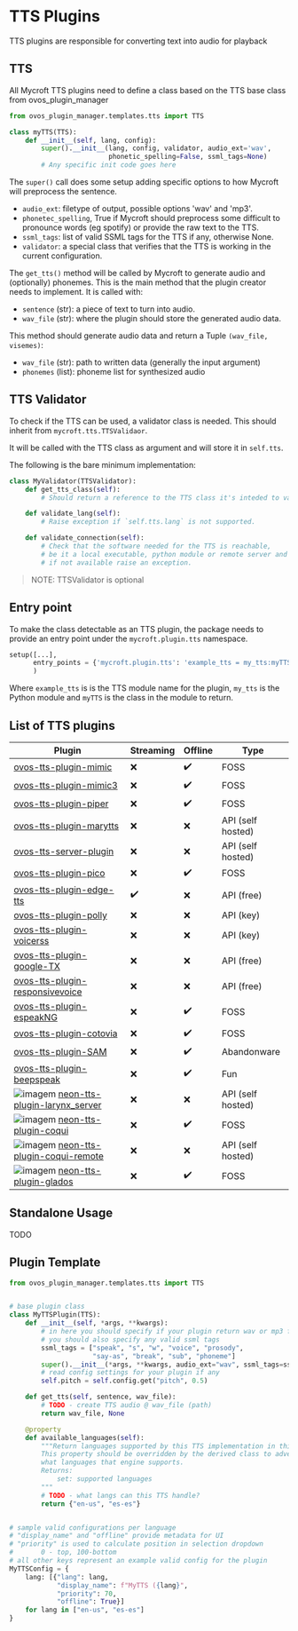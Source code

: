 # TTS Plugins

TTS plugins are responsible for converting text into audio for playback

## TTS

All Mycroft TTS plugins need to define a class based on the TTS base class from ovos_plugin_manager

```python
from ovos_plugin_manager.templates.tts import TTS

class myTTS(TTS):
    def __init__(self, lang, config):
        super().__init__(lang, config, validator, audio_ext='wav',
                         phonetic_spelling=False, ssml_tags=None)
        # Any specific init code goes here
```

The `super()` call does some setup adding specific options to how Mycroft will preprocess the sentence.

* `audio_ext`: filetype of output, possible options 'wav' and 'mp3'.
* `phonetec_spelling`, True if Mycroft should preprocess some difficult to pronounce words \(eg spotify\) or provide the raw text to the TTS.
* `ssml_tags`: list of valid SSML tags for the TTS if any, otherwise None.
* `validator`: a special class that verifies that the TTS is working in the current configuration.

The `get_tts()` method will be called by Mycroft to generate audio and \(optionally\) phonemes. This is the main method that the plugin creator needs to implement. It is called with:

* `sentence` \(str\): a piece of text to turn into audio.
* `wav_file` \(str\): where the plugin should store the generated audio data.

This method should generate audio data and return a Tuple `(wav_file, visemes)`:

* `wav_file` \(str\): path to written data \(generally the input argument\)
* `phonemes` \(list\): phoneme list for synthesized audio


## TTS Validator

To check if the TTS can be used, a validator class is needed. This should inherit from `mycroft.tts.TTSValidaor`. 

It will be called with the TTS class as argument and will store it in `self.tts`.

The following is the bare minimum implementation:

```python
class MyValidator(TTSValidator):
    def get_tts_class(self):
        # Should return a reference to the TTS class it's inteded to validate.

    def validate_lang(self):
        # Raise exception if `self.tts.lang` is not supported.

    def validate_connection(self):
        # Check that the software needed for the TTS is reachable,
        # be it a local executable, python module or remote server and
        # if not available raise an exception.
```

> NOTE: TTSValidator is optional

## Entry point

To make the class detectable as an TTS plugin, the package needs to provide an entry point under the `mycroft.plugin.tts` namespace.

```python
setup([...],
      entry_points = {'mycroft.plugin.tts': 'example_tts = my_tts:myTTS'}
      )
```

Where `example_tts` is is the TTS module name for the plugin, `my_tts` is the Python module and `myTTS` is the class in the module to return.

## List of TTS plugins

| Plugin                                                                                                                                                                                                   | Streaming | Offline | Type              |
|----------------------------------------------------------------------------------------------------------------------------------------------------------------------------------------------------------|-----------|---------|-------------------|
| [ovos-tts-plugin-mimic](https://github.com/OpenVoiceOS/ovos-tts-plugin-mimic)                                                                                                                            | ❌         | ✔️      | FOSS              |
| [ovos-tts-plugin-mimic3](https://github.com/OpenVoiceOS/ovos-tts-plugin-mimic3)                                                                                                                          | ❌         | ✔️      | FOSS              |
| [ovos-tts-plugin-piper](https://github.com/OpenVoiceOS/ovos-tts-plugin-piper)                                                                                                                            | ❌         | ✔️      | FOSS              |
| [ovos-tts-plugin-marytts](https://github.com/OpenVoiceOS/ovos-tts-plugin-marytts)                                                                                                                        | ❌         | ❌       | API (self hosted) |
| [ovos-tts-server-plugin](https://github.com/OpenVoiceOS/ovos-tts-server-plugin)                                                                                                                          | ❌         | ❌       | API (self hosted) |
| [ovos-tts-plugin-pico](https://github.com/OpenVoiceOS/ovos-tts-plugin-pico)                                                                                                                              | ❌         | ✔️      | FOSS              |
| [ovos-tts-plugin-edge-tts](https://github.com/OpenVoiceOS/ovos-tts-plugin-edge-tts)                                                                                                                      | ✔️        | ❌       | API (free)        |
| [ovos-tts-plugin-polly](https://github.com/OpenVoiceOS/ovos-tts-plugin-polly)                                                                                                                            | ❌         | ❌       | API (key)         |
| [ovos-tts-plugin-voicerss](https://github.com/OpenVoiceOS/ovos-tts-plugin-voicerss)                                                                                                                      | ❌         | ❌       | API (key)         |
| [ovos-tts-plugin-google-TX](https://github.com/OpenVoiceOS/ovos-tts-plugin-google-TX)                                                                                                                    | ❌         | ❌       | API (free)        |
| [ovos-tts-plugin-responsivevoice](https://github.com/OpenVoiceOS/ovos-tts-plugin-responsivevoice)                                                                                                        | ❌         | ❌       | API (free)        |
| [ovos-tts-plugin-espeakNG](https://github.com/OpenVoiceOS/ovos-tts-plugin-espeakNG)                                                                                                                      | ❌         | ✔️      | FOSS              |
| [ovos-tts-plugin-cotovia](https://github.com/OpenVoiceOS/ovos-tts-plugin-cotovia)                                                                                                                        | ❌         | ✔️      | FOSS              |
| [ovos-tts-plugin-SAM](https://github.com/OpenVoiceOS/ovos-tts-plugin-SAM)                                                                                                                                | ❌         | ✔️      | Abandonware       |
| [ovos-tts-plugin-beepspeak](https://github.com/OpenVoiceOS/ovos-tts-plugin-beepspeak)                                                                                                                    | ❌         | ✔️      | Fun               |
| ![imagem](https://github.com/OpenVoiceOS/ovos-media/assets/33701864/90f31b0a-dd56-457d-a3cf-7fc08b460038) [neon-tts-plugin-larynx_server](https://github.com/NeonGeckoCom/neon-tts-plugin-larynx_server) | ❌         | ❌       | API (self hosted) |
| ![imagem](https://github.com/OpenVoiceOS/ovos-media/assets/33701864/90f31b0a-dd56-457d-a3cf-7fc08b460038) [neon-tts-plugin-coqui](https://github.com/NeonGeckoCom/neon-tts-plugin-coqui)                 | ❌         | ✔️       | FOSS              |
| ![imagem](https://github.com/OpenVoiceOS/ovos-media/assets/33701864/90f31b0a-dd56-457d-a3cf-7fc08b460038) [neon-tts-plugin-coqui-remote](https://github.com/NeonGeckoCom/neon-tts-plugin-coqui-remote)   | ❌         | ❌       | API (self hosted) |
| ![imagem](https://github.com/OpenVoiceOS/ovos-media/assets/33701864/90f31b0a-dd56-457d-a3cf-7fc08b460038) [neon-tts-plugin-glados](https://github.com/NeonGeckoCom/neon-tts-plugin-glados)               | ❌         | ✔️      | FOSS              |



## Standalone Usage

TODO

## Plugin Template

```python
from ovos_plugin_manager.templates.tts import TTS


# base plugin class
class MyTTSPlugin(TTS):
    def __init__(self, *args, **kwargs):
        # in here you should specify if your plugin return wav or mp3 files
        # you should also specify any valid ssml tags
        ssml_tags = ["speak", "s", "w", "voice", "prosody",
                     "say-as", "break", "sub", "phoneme"]
        super().__init__(*args, **kwargs, audio_ext="wav", ssml_tags=ssml_tags)
        # read config settings for your plugin if any
        self.pitch = self.config.get("pitch", 0.5)

    def get_tts(self, sentence, wav_file):
        # TODO - create TTS audio @ wav_file (path)
        return wav_file, None

    @property
    def available_languages(self):
        """Return languages supported by this TTS implementation in this state
        This property should be overridden by the derived class to advertise
        what languages that engine supports.
        Returns:
            set: supported languages
        """
        # TODO - what langs can this TTS handle?
        return {"en-us", "es-es"}


# sample valid configurations per language
# "display_name" and "offline" provide metadata for UI
# "priority" is used to calculate position in selection dropdown 
#       0 - top, 100-bottom
# all other keys represent an example valid config for the plugin 
MyTTSConfig = {
    lang: [{"lang": lang,
            "display_name": f"MyTTS ({lang}",
            "priority": 70,
            "offline": True}]
    for lang in ["en-us", "es-es"]
}
```
